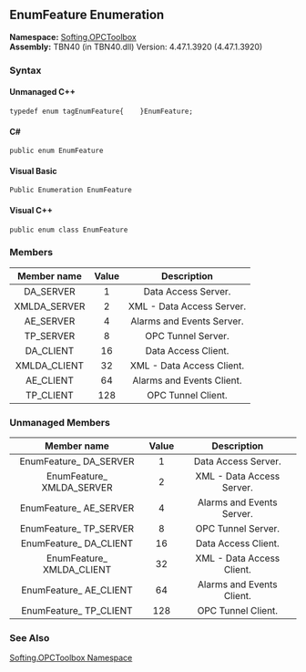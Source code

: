 ## **EnumFeature Enumeration**

**Namespace:** [Softing.OPCToolbox](N_Softing_OPCToolbox.htm)  
**Assembly:** TBN40 (in TBN40.dll) Version: 4.47.1.3920 (4.47.1.3920)

### Syntax

#### Unmanaged C++
```
typedef enum tagEnumFeature{	}EnumFeature;
```
#### C#
```
public enum EnumFeature
```

#### Visual Basic
```
Public Enumeration EnumFeature
```
#### Visual C++
```
public enum class EnumFeature
```

### Members
**Member name**|**Value**|**Description**
:-----:|:-----:|:-----:
DA\_SERVER|1|Data Access Server.
XMLDA\_SERVER|2|XML - Data Access Server.
AE\_SERVER|4|Alarms and Events Server.
TP\_SERVER|8|OPC Tunnel Server.
DA\_CLIENT|16|Data Access Client.
XMLDA\_CLIENT|32|XML - Data Access Client.
AE\_CLIENT|64|Alarms and Events Client.
TP\_CLIENT|128|OPC Tunnel Client.

### Unmanaged Members
**Member name**|**Value**|**Description**
:-----:|:-----:|:-----:
EnumFeature\_ DA\_SERVER|1|Data Access Server.
EnumFeature\_ XMLDA\_SERVER|2|XML - Data Access Server.
EnumFeature\_ AE\_SERVER|4|Alarms and Events Server.
EnumFeature\_ TP\_SERVER|8|OPC Tunnel Server.
EnumFeature\_ DA\_CLIENT|16|Data Access Client.
EnumFeature\_ XMLDA\_CLIENT|32|XML - Data Access Client.
EnumFeature\_ AE\_CLIENT|64|Alarms and Events Client.
EnumFeature\_ TP\_CLIENT|128|OPC Tunnel Client.

### See Also

[Softing.OPCToolbox Namespace](N_Softing_OPCToolbox.htm)